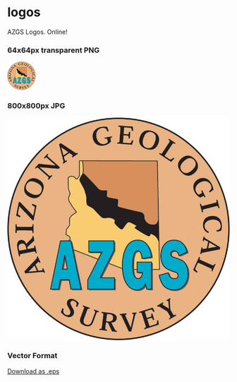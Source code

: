 logos
=====

AZGS Logos. Online!

### 64x64px transparent PNG

![64x64 AZGS Logo](AZGS_logo_64x64.png)

### 800x800px JPG

![800x800 AZGS Logo](AZGS_logo_800x800.jpg)

### Vector Format

[Download as .eps](AZGS_Logo.eps?raw=true)

